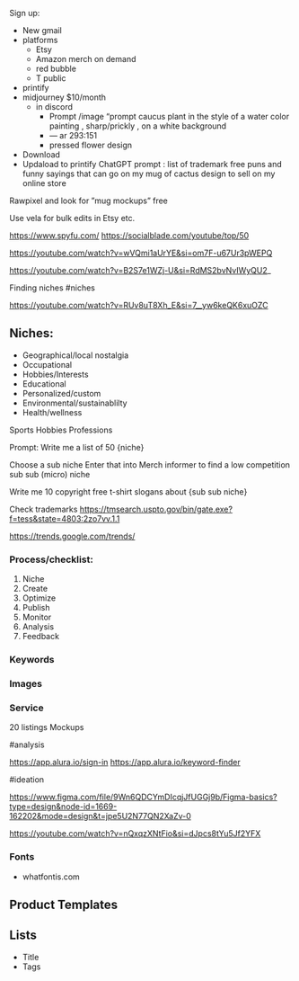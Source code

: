 
Sign up:
-  New gmail
-  platforms
	- Etsy
	- Amazon merch on demand
	- red bubble
	- T public
 - printify
- midjourney $10/month
	- in discord
		- Prompt /image “prompt caucus plant in the style of a water color painting , sharp/prickly , on a white background
		- — ar 293:151
		- pressed flower design 
- Download 
- Updaload to printify
ChatGPT prompt : list of trademark free puns and funny sayings that can go on my mug of cactus design to sell on my online store

Rawpixel and look for ”mug mockups” free



Use vela for bulk edits in Etsy etc.

https://www.spyfu.com/
https://socialblade.com/youtube/top/50


https://youtube.com/watch?v=wVQmi1aUrYE&si=om7F-u67Ur3pWEPQ

https://youtube.com/watch?v=B2S7e1WZj-U&si=RdMS2bvNvIWyQU2_

Finding niches #niches

https://youtube.com/watch?v=RUv8uT8Xh_E&si=7__yw6keQK6xuOZC

## Niches:
 - Geographical/local nostalgia
 - Occupational
 - Hobbies/Interests
 - Educational
 - Personalized/custom
 - Environmental/sustainablilty
 - Health/wellness

Sports
Hobbies
Professions

Prompt:
Write me a list of 50 {niche}

Choose a sub niche
Enter that into Merch informer to find a low competition sub sub (micro) niche

Write me 10 copyright free t-shirt slogans about {sub sub niche}

Check trademarks
https://tmsearch.uspto.gov/bin/gate.exe?f=tess&state=4803:2zo7vv.1.1



https://trends.google.com/trends/


### Process/checklist:
1. Niche
2. Create 
3. Optimize 
4. Publish
5. Monitor
6. Analysis
7. Feedback


### Keywords
### Images
### Service


20 listings 
Mockups




#analysis

https://app.alura.io/sign-in
https://app.alura.io/keyword-finder


#ideation

https://www.figma.com/file/9Wn6QDCYmDIcqjJfUGGj9b/Figma-basics?type=design&node-id=1669-162202&mode=design&t=jpe5U2N77QN2XaZv-0

https://youtube.com/watch?v=nQxqzXNtFio&si=dJpcs8tYu5Jf2YFX

### Fonts
 - whatfontis.com

## Product Templates


## Lists
 - Title
 - Tags 

